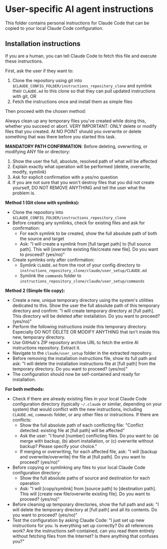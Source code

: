 # User-specific AI agent instructions

This folder contains personal instructions for Claude Code that can be copied to your local Claude Code configuration.

## Installation instructions

If you are a human, you can tell Claude Code to fetch this file and execute these instructions.

First, ask the user if they want to:
1. Clone the repository using git into `$CLAUDE_CONFIG_FOLDER/instructions_repository_clone` and symlink their `CLAUDE.md` to this clone so that they can pull updated instructions with git, OR
2. Fetch the instructions once and install them as simple files

Then proceed with the chosen method:

Always clean up any temporary files you've created while doing this, whether you succeed or abort.
VERY IMPORTANT: ONLY delete or modify files that you created. At NO POINT should you overwrite or delete something that was there before you started this task.

**MANDATORY PATH CONFIRMATION**: Before deleting, overwriting, or modifying ANY file or directory:
1. Show the user the full, absolute, resolved path of what will be affected
2. Explain exactly what operation will be performed (delete, overwrite, modify, symlink)
3. Ask for explicit confirmation with a yes/no question
4. If you are not sure that you won't destroy files that you did not create yourself, DO NOT REMOVE ANYTHING and tell the user what the problem is.

**Method 1 (Git clone with symlinks):**
- Clone the repository into `$CLAUDE_CONFIG_FOLDER/instructions_repository_clone`
- Before creating any symlinks, check for existing files and ask for confirmation:
  - For each symlink to be created, show the full absolute path of both the source and target
  - Ask: "I will create a symlink from [full target path] to [full source path]. This will [overwrite existing file/create new file]. Do you want to proceed? (yes/no)"
- Create symlinks only after confirmation:
  - Symlink `CLAUDE.md` from the root of your config directory to `instructions_repository_clone/claude/user_setup/CLAUDE.md`
  - Symlink the `commands` folder to `instructions_repository_clone/claude/user_setup/commands`

**Method 2 (Simple file copy):**
- Create a new, unique temporary directory using the system's utilities dedicated to this. Show the user the full absolute path of this temporary directory and confirm: "I will create temporary directory at [full path]. This directory will be deleted after installation. Do you want to proceed? (yes/no)"
- Perform the following instructions inside this temporary directory. Especially DO NOT DELETE OR MODIFY ANYTHING that isn't inside this new, temporary directory.
- Use GitHub's ZIP repository archive URL to fetch the entire AI instructions repository. Extract it.
- Navigate to the `claude/user_setup` folder in the extracted repository.
- Before removing the installation instructions file, show its full path and ask: "I will delete the installation instructions file at [full path] from the temporary directory. Do you want to proceed? (yes/no)"
- The configuration should now be self-contained and ready for installation.

**For both methods:**
- Check if there are already existing files in your local Claude Code configuration directory (typically `~/.claude` or similar, depending on your system) that would conflict with the new instructions, including `CLAUDE.md`, `commands` folder, or any other files or instructions. If there are conflicts:
  - Show the full absolute path of each conflicting file: "Conflict detected: existing file at [full path] will be affected"
  - Ask the user: "I found [number] conflicting files. Do you want to: (a) merge with backup, (b) abort installation, or (c) overwrite without backup? Please specify your choice."
  - If merging or overwriting, for each affected file, ask: "I will [backup and overwrite/overwrite] the file at [full path]. Do you want to proceed? (yes/no)"
- Before copying or symlinking any files to your local Claude Code configuration directory:
  - Show the full absolute paths of source and destination for each operation
  - Ask: "I will [copy/symlink] from [source path] to [destination path]. This will [create new file/overwrite existing file]. Do you want to proceed? (yes/no)"
- Before cleaning up temporary directories, show the full path and ask: "I will delete the temporary directory at [full path] and all its contents. Do you want to proceed? (yes/no)"
- Test the configuration by asking Claude Code: "I just set up new instructions for you. Is everything set up correctly? Do all references work? Are the instructions self-contained, can you read them entirely without fetching files from the Internet? Is there anything that confuses you?"

